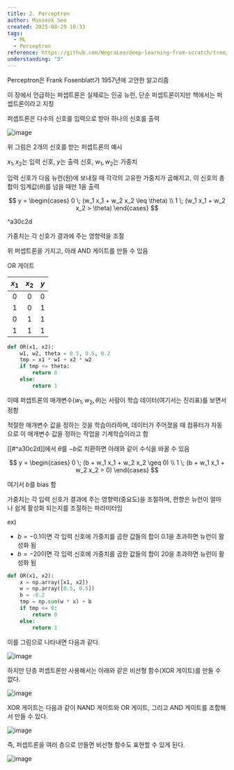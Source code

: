 ```yaml
---
title: 2. Perceptron
author: Minseok Seo
created: 2025-08-29 10:33
tags:
  - ML
  - Perceptron
reference: https://github.com/WegraLee/deep-learning-from-scratch/tree/master/ch02
understanding: "5"
---
```

Perceptron은 Frank Fosenblatt가 1957년에 고안한 알고리즘

이 장에서 언급하는 퍼셉트론은 실제로는 인공 뉴런, 단순 퍼셉트론이지만 책에서는 퍼셉트론이라고 지칭

퍼셉트론은 다수의 신호를 입력으로 받아 하나의 신호를 출력

![image](fig2-1.png)


위 그림은 2개의 신호를 받는 퍼셉트론의 예시

$x_1, x_2$는 입력 신호, $y$는 출력 신호, $w_1, w_2$는 가중치

입력 신호가 다음 뉴런(원)에 보내질 때 각각의 고유한 가중치가 곱해지고, 이 신호의 총합이 임계값($\theta$)를 넘을 때만 1을 출력

$$
y = 
\begin{cases}
0 \; (w_1 x_1 + w_2 x_2 \leq \theta) \\
1 \; (w_1 x_1 + w_2 x_2 > \theta)
\end{cases}
$$

^a30c2d

가중치는 각 신호가 결과에 주는 영향력을 조절


위 퍼셉트론을 가지고, 아래 AND 게이트를 만들 수 있음

OR 게이트

| $x_1$ | $x_2$ | $y$ |
|:-----:|:-----:|:---:|
|   0   |   0   |  0  |
|   1   |   0   |  1  |
|   0   |   1   |  1  |
|   1   |   1   |  1  |

```python title:"OR"
def OR(x1, x2):
	w1, w2, theta = 0.5, 0.5, 0.2
	tmp = x1 * w1 + x2 * w2
	if tmp <= theta:
		return 0
	else:
		return 1
```

이때 퍼셉트론의 매개변수($w_1, w_2, \theta$)는 사람이 학습 데이터(여기서는 진리표)를 보면서 정함

적절한 매개변수 값을 정하는 것을 학습이라하며, 데이터가 주어졌을 때 컴퓨터가 자동으로 이 매개변수 값을 정하는 작업을 기계학습이라고 함

[[#^a30c2d]]에서 $\theta$를 $-b$로 치환하면 아래와 같이 수식을 바꿀 수 있음

$$
y = 
\begin{cases}
0 \; (b + w_1 x_1 + w_2 x_2 \geq 0) \\
1 \; (b + w_1 x_1 + w_2 x_2 > 0)
\end{cases}
$$

여기서 $b$를 bias 함

가중치는 각 입력 신호가 결과에 주는 영향력(중요도)을 조절하며, 편향은 뉴런이 얼마나 쉽게 활성화 되는지를 조절하는 파라미터임

ex)
- $b = -0.1$이면 각 입력 신호에 가중치를 곱한 값들의 합이 0.1을 초과하면 뉴런이 활성화 됨
- $b = -20$이면 각 입력 신호에 가중치를 곱한 값들의 합이 20을 초과하면 뉴런이 활성화 됨

```python title:"OR with bias"
def OR(x1, x2):
	x = np.array([x1, x2])
	w = np.array([0.5, 0.5])
	b = -0.2
	tmp = np.sum(w * x) + b
	if tmp <= 0:
		return 0
	else:
		return 1
```

이를 그림으로 나타내면 다음과 같다.

![image](fig2-2.png)

하지만 단층 퍼셉트론만 사용해서는 아래와 같은 비선형 함수(XOR 게이트)를 만들 수 없다.

![image](fig2-3.png)

XOR 게이트는 다음과 같이  NAND 게이트와 OR 게이트, 그리고 AND 게이트를 조합해서 만들 수 있다.

![image](fig2-4.png)

즉, 퍼셉트론을 여러 층으로 만들면 비선형 함수도 표현할 수 있게 된다.

![image](fig2-5.png)